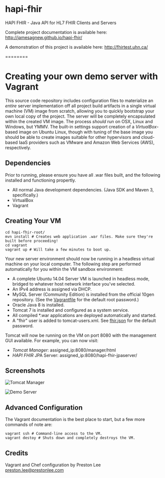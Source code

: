 hapi-fhir
=========

HAPI FHIR - Java API for HL7 FHIR Clients and Servers

Complete project documentation is available here:
http://jamesagnew.github.io/hapi-fhir/

A demonstration of this project is available here:
http://fhirtest.uhn.ca/


========

Creating your own demo server with Vagrant
========
This source code repository includes configuration files to materialize an _entire_ server implementation off all project build artifacts in a single virtual machine (VM) image from scratch, allowing you to quickly bootstrap your own local copy of the project. The server will be completely encapsulated within the created VM image. The process _should_ run on OSX, Linux and Windows, but YMMV. The built-in settings support creation of a *VirtualBox*-based image on Ubuntu Linux, though with tuning of the base image you should be able to create images suitable for other hypervisors and cloud-based IaaS providers such as VMware and Amazon Web Services (AWS), respectively.

Dependencies
----

Prior to running, please ensure you have all .war files built, and the following installed and functioning propertly.

 * All normal Java development dependencies. (Java SDK and Maven 3, specifically.)
 * VirtualBox
 * Vagrant


Creating Your VM
----

    cd hapi-fhir-root/
    mvn install # Creates web application .war files. Make sure they're built before proceeding!
    cd vagrant
    vagrant up # Will take a few minutes to boot up.

Your new server environment should now be running in a headless virtual machine on your local computer. The following step are performed automatically for you within the VM sandbox environment:

 * A complete Ubuntu 14.04 Server VM is launched in headless mode, bridged to whatever host network interface you've selected.
 * An IPv4 address is assigned via DHCP.
 * MySQL Server (Community Edition) is installed from the official 10gen repository. (See the [Vagrantfile](https://github.com/preston/hapi-fhir/blob/master/vagrant/Vagrantfile) for the default root password.)
 * Oracle Java 8 is installed.
 * Tomcat 7 is installed and configured as a system service.
 * All compiled *.war applications are deployed automatically and started.
 * A "fhir" user is added to tomcat-users.xml. See [fhir.json](https://github.com/preston/hapi-fhir/blob/master/vagrant/chef/data_bags/tomcat_users/fhir.json) for the default password.

Tomcat will now be running on the VM on port 8080 with the management GUI available. For example, you can now visit:

 * *Tomcat Manager*: assigned_ip:8080/manager/html
 * *HAPI FHIR* JPA Server:  assigned_ip:8080/hapi-fhir-jpaserver/ 

Screenshots
----
![Tomcat Manager](https://raw.githubusercontent.com/preston/hapi-fhir/master/vagrant/screenshots/tomcat.png)

![Demo Server](https://raw.githubusercontent.com/preston/hapi-fhir/master/vagrant/screenshots/hapi-fhir-jpaserver.png)

Advanced Configuration
----
The Vagrant documentation is the best place to start, but a few more commands of note are:

    vagrant ssh # Command-line access to the VM.
    vagrant destoy # Shuts down and completely destroys the VM.


Credits
----
Vagrant and Chef configuration by Preston Lee <preston.lee@prestonlee.com>
